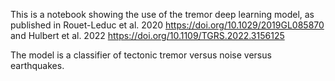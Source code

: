 This is a notebook showing the use of the tremor deep learning model, as published in Rouet-Leduc et al. 2020 https://doi.org/10.1029/2019GL085870 
and Hulbert et al. 2022 https://doi.org/10.1109/TGRS.2022.3156125

The model is a classifier of tectonic tremor versus noise versus earthquakes.
